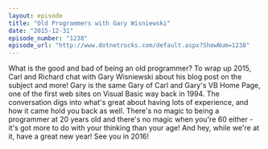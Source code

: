 ```yaml
---
layout: episode
title: "Old Programmers with Gary Wisniewski"
date: "2015-12-31"
episode_number: "1238"
episode_url: "http://www.dotnetrocks.com/default.aspx?ShowNum=1238"
---
```


What is the good and bad of being an old programmer? To wrap up 2015, Carl and Richard chat with Gary Wisniewski about his blog post on the subject and more! Gary is the same Gary of Carl and Gary's VB Home Page, one of the first web sites on Visual Basic way back in 1994. The conversation digs into what's great about having lots of experience, and how it came hold you back as well. There's no magic to being a programmer at 20 years old and there's no magic when you're 60 either - it's got more to do with your thinking than your age! And hey, while we're at it, have a great new year! See you in 2016!
